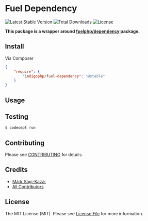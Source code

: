# Fuel Dependency

[![Latest Stable Version](https://poser.pugx.org/indigophp/fuel-dependency/v/stable.png)](https://packagist.org/packages/indigophp/fuel-dependency)
[![Total Downloads](https://poser.pugx.org/indigophp/fuel-dependency/downloads.png)](https://packagist.org/packages/indigophp/fuel-dependency)
[![License](https://poser.pugx.org/indigophp/fuel-dependency/license.png)](https://packagist.org/packages/indigophp/fuel-dependency)

**This package is a wrapper around [fuelphp/dependency](https://github.com/fuelphp/dependency) package.**


## Install

Via Composer

``` json
{
    "require": {
        "indigophp/fuel-dependency": "@stable"
    }
}
```


## Usage


## Testing

``` bash
$ codecept run
```


## Contributing

Please see [CONTRIBUTING](https://github.com/indigophp/fuel-dependency/blob/develop/CONTRIBUTING.md) for details.


## Credits

- [Márk Sági-Kazár](https://github.com/sagikazarmark)
- [All Contributors](https://github.com/indigophp/fuel-dependency/contributors)


## License

The MIT License (MIT). Please see [License File](https://github.com/indigophp/fuel-dependency/blob/develop/LICENSE) for more information.
